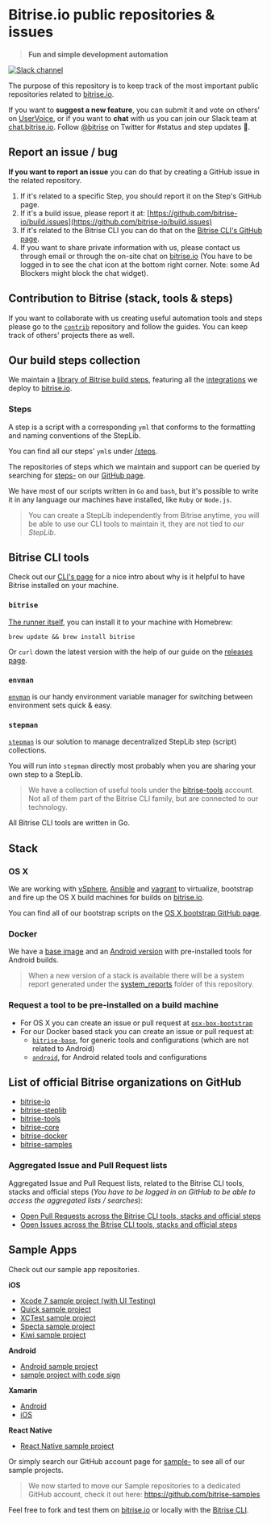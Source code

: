 # Bitrise.io public repositories & issues

> __Fun and simple development automation__

[![Slack channel](http://chat.bitrise.io/badge.svg)](http://chat.bitrise.io)

The purpose of this repository is to keep track of the most important public repositories related to [bitrise.io](https://www.bitrise.io).

If you want to **suggest a new feature**, you can submit it and vote on others' on [UserVoice](https://bitrise.uservoice.com/), or if you want to **chat** with us you can join our Slack team at [chat.bitrise.io](http://chat.bitrise.io/). Follow [@bitrise](https://twitter.com/bitrise) on Twitter for #status and step updates 🚀.

## Report an issue / bug

**If you want to report an issue** you can do that by creating a GitHub issue in the related repository.

1. If it's related to a specific Step, you should report it on the Step's GitHub page.
1. If it's a build issue, please report it at: [https://github.com/bitrise-io/build.issues](https://github.com/bitrise-io/build.issues)
1. If it's related to the Bitrise CLI you can do that on the [Bitrise CLI's GitHub page](https://github.com/bitrise-io/bitrise).
1. If you want to share private information with us, please contact us through email or through the on-site chat on [bitrise.io](https://www.bitrise.io) (You have to be logged in to see the chat icon at the bottom right corner. Note: some Ad Blockers might block the chat widget).

## Contribution to Bitrise (stack, tools & steps)

If you want to collaborate with us creating useful automation tools and steps please go to the [`contrib`](https://github.com/bitrise-io/bitrise-contrib) repository and follow the guides. You can keep track of others' projects there as well.

## Our build steps collection

We maintain a [library of Bitrise build steps](https://github.com/bitrise-io/bitrise-steplib), featuring all the [integrations](https://www.bitrise.io/integrations) we deploy to [bitrise.io](https://www.bitrise.io).

### Steps

A step is a script with a corresponding `yml` that conforms to the formatting and naming conventions of the StepLib.

You can find all our steps' `yml`s under [/steps](https://github.com/bitrise-io/bitrise-steplib/tree/master/steps).

The repositories of steps which we maintain and support can be queried by searching for [steps-](https://github.com/bitrise-io?utf8=%E2%9C%93&query=steps-) on our [GitHub page](https://github.com/bitrise-io).

We have most of our scripts written in `Go` and `bash`, but it's possible to write it in any language our machines have installed, like `Ruby` or `Node.js`.

> You can create a StepLib independently from Bitrise anytime, you will be able to use our CLI tools to maintain it, they are not tied to *our StepLib*.

## Bitrise CLI tools

Check out our [CLI's page](https://www.bitrise.io/cli) for a nice intro about why is it helpful to have Bitrise installed on your machine.

### `bitrise`

[The runner itself](https://github.com/bitrise-io/bitrise), you can install it to your machine with Homebrew:

`brew update && brew install bitrise`

Or `curl` down the latest version with the help of our guide on the [releases page](https://github.com/bitrise-io/bitrise/releases).

### `envman`

[`envman`](https://github.com/bitrise-io/envman) is our handy environment variable manager for switching between environment sets quick & easy.

### `stepman`

[`stepman`](https://github.com/bitrise-io/stepman) is our solution to manage decentralized StepLib step (script) collections.

You will run into `stepman` directly most probably when you are sharing your own step to a StepLib.

>We have a collection of useful tools under the [bitrise-tools](https://github.com/bitrise-tools) account. Not all of them part of the Bitrise CLI family, but are connected to our technology.

All Bitrise CLI tools are written in Go.

## Stack

### OS X

We are working with [vSphere](https://www.vmware.com/products/vsphere), [Ansible](http://docs.ansible.com/) and [vagrant](https://www.vagrantup.com/docs/) to virtualize, bootstrap and fire up the OS X build machines for builds on [bitrise.io](https://www.bitrise.io).

You can find all of our bootstrap scripts on the [OS X bootstrap GitHub page](https://github.com/bitrise-io/osx-box-bootstrap).

### Docker

We have a [base image](https://github.com/bitrise-docker/bitrise-base) and an [Android version](https://github.com/bitrise-docker/android) with pre-installed tools for Android builds.

>When a new version of a stack is available there will be a system report generated under the [system_reports](https://github.com/bitrise-io/bitrise.io/blob/master/system_reports) folder of this repository.


### Request a tool to be pre-installed on a build machine

* For OS X you can create an issue or pull request at [`osx-box-bootstrap`](https://github.com/bitrise-io/osx-box-bootstrap)
* For our Docker based stack you can create an issue or pull request at:
    * [`bitrise-base`](https://github.com/bitrise-docker/bitrise-base), for generic tools and configurations (which are not related to Android)
    * [`android`](https://github.com/bitrise-docker/android), for Android related tools and configurations


## List of official Bitrise organizations on GitHub

* [bitrise-io](https://github.com/bitrise-io)
* [bitrise-steplib](https://github.com/bitrise-steplib)
* [bitrise-tools](https://github.com/bitrise-tools)
* [bitrise-core](https://github.com/bitrise-core)
* [bitrise-docker](https://github.com/bitrise-docker)
* [bitrise-samples](https://github.com/bitrise-samples)

### Aggregated Issue and Pull Request lists

Aggregated Issue and Pull Request lists, related to the Bitrise CLI tools, stacks and official steps (*You have to be logged in on GitHub to be able to access the aggregated lists / searches*):

* [Open Pull Requests across the Bitrise CLI tools, stacks and official steps](https://github.com/issues?utf8=✓&q=is%3Aopen+is%3Apr+user%3Abitrise-io+user%3Abitrise-steplib+user%3Abitrise-tools+user%3Abitrise-core+user%3Abitrise-docker+user%3Abitrise-samples)
* [Open Issues across the Bitrise CLI tools, stacks and official steps](https://github.com/issues?utf8=✓&q=is%3Aopen+is%3Aissue+user%3Abitrise-io+user%3Abitrise-steplib+user%3Abitrise-tools+user%3Abitrise-core+user%3Abitrise-docker+user%3Abitrise-samples)

## Sample Apps

Check out our sample app repositories.

**iOS**

- [Xcode 7 sample project (with UI Testing)](https://github.com/bitrise-io/sample-apps-ios-xcode7)
- [Quick sample project](https://github.com/bitrise-io/sample-test-ios-quick)
- [XCTest sample project](https://github.com/bitrise-io/sample-test-ios-xctest)
- [Specta sample project](https://github.com/bitrise-io/sample-test-ios-specta)
- [Kiwi sample project](https://github.com/bitrise-io/sample-test-ios-kiwi)

**Android**

- [Android sample project](https://github.com/bitrise-samples/sample-apps-android-sdk22)
- [sample project with code sign](https://github.com/bitrise-samples/android-sdk22-code-sign)

**Xamarin**

- [Android](https://github.com/bitrise-io/sample-apps-xamarin-android)
- [iOS](https://github.com/bitrise-io/sample-apps-xamarin-ios)

**React Native**

- [React Native sample project](https://github.com/bitrise-samples/ReactNativeSample)

Or simply search our GitHub account page for [sample-](https://github.com/bitrise-io?utf8=%E2%9C%93&query=sample-) to see all of our sample projects.

>We now started to move our Sample repositories to a dedicated GitHub account, check it out here: https://github.com/bitrise-samples

Feel free to fork and test them on [bitrise.io](https://www.bitrise.io) or locally with the [Bitrise CLI](https://www.bitrise.io/cli).

